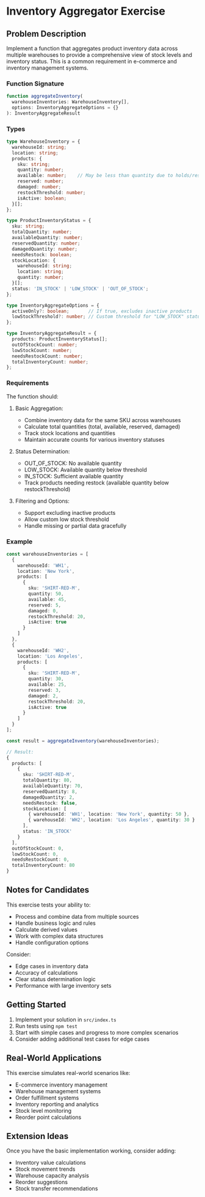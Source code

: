 # Inventory Aggregator Exercise

## Problem Description

Implement a function that aggregates product inventory data across multiple warehouses to provide a comprehensive view of stock levels and inventory status. This is a common requirement in e-commerce and inventory management systems.

### Function Signature
```typescript
function aggregateInventory(
  warehouseInventories: WarehouseInventory[],
  options: InventoryAggregateOptions = {}
): InventoryAggregateResult
```

### Types
```typescript
type WarehouseInventory = {
  warehouseId: string;
  location: string;
  products: {
    sku: string;
    quantity: number;
    available: number;    // May be less than quantity due to holds/reserves
    reserved: number;
    damaged: number;
    restockThreshold: number;
    isActive: boolean;
  }[];
};

type ProductInventoryStatus = {
  sku: string;
  totalQuantity: number;
  availableQuantity: number;
  reservedQuantity: number;
  damagedQuantity: number;
  needsRestock: boolean;
  stockLocation: {
    warehouseId: string;
    location: string;
    quantity: number;
  }[];
  status: 'IN_STOCK' | 'LOW_STOCK' | 'OUT_OF_STOCK';
};

type InventoryAggregateOptions = {
  activeOnly?: boolean;       // If true, excludes inactive products
  lowStockThreshold?: number; // Custom threshold for "LOW_STOCK" status
};

type InventoryAggregateResult = {
  products: ProductInventoryStatus[];
  outOfStockCount: number;
  lowStockCount: number;
  needsRestockCount: number;
  totalInventoryCount: number;
};
```

### Requirements

The function should:

1. Basic Aggregation:
    - Combine inventory data for the same SKU across warehouses
    - Calculate total quantities (total, available, reserved, damaged)
    - Track stock locations and quantities
    - Maintain accurate counts for various inventory statuses

2. Status Determination:
    - OUT_OF_STOCK: No available quantity
    - LOW_STOCK: Available quantity below threshold
    - IN_STOCK: Sufficient available quantity
    - Track products needing restock (available quantity below restockThreshold)

3. Filtering and Options:
    - Support excluding inactive products
    - Allow custom low stock threshold
    - Handle missing or partial data gracefully

### Example

```typescript
const warehouseInventories = [
  {
    warehouseId: 'WH1',
    location: 'New York',
    products: [
      {
        sku: 'SHIRT-RED-M',
        quantity: 50,
        available: 45,
        reserved: 5,
        damaged: 0,
        restockThreshold: 20,
        isActive: true
      }
    ]
  },
  {
    warehouseId: 'WH2',
    location: 'Los Angeles',
    products: [
      {
        sku: 'SHIRT-RED-M',
        quantity: 30,
        available: 25,
        reserved: 3,
        damaged: 2,
        restockThreshold: 20,
        isActive: true
      }
    ]
  }
];

const result = aggregateInventory(warehouseInventories);

// Result:
{
  products: [
    {
      sku: 'SHIRT-RED-M',
      totalQuantity: 80,
      availableQuantity: 70,
      reservedQuantity: 8,
      damagedQuantity: 2,
      needsRestock: false,
      stockLocation: [
        { warehouseId: 'WH1', location: 'New York', quantity: 50 },
        { warehouseId: 'WH2', location: 'Los Angeles', quantity: 30 }
      ],
      status: 'IN_STOCK'
    }
  ],
  outOfStockCount: 0,
  lowStockCount: 0,
  needsRestockCount: 0,
  totalInventoryCount: 80
}
```

## Notes for Candidates

This exercise tests your ability to:
- Process and combine data from multiple sources
- Handle business logic and rules
- Calculate derived values
- Work with complex data structures
- Handle configuration options

Consider:
- Edge cases in inventory data
- Accuracy of calculations
- Clear status determination logic
- Performance with large inventory sets

## Getting Started

1. Implement your solution in `src/index.ts`
2. Run tests using `npm test`
3. Start with simple cases and progress to more complex scenarios
4. Consider adding additional test cases for edge cases

## Real-World Applications

This exercise simulates real-world scenarios like:
- E-commerce inventory management
- Warehouse management systems
- Order fulfillment systems
- Inventory reporting and analytics
- Stock level monitoring
- Reorder point calculations

## Extension Ideas

Once you have the basic implementation working, consider adding:
- Inventory value calculations
- Stock movement trends
- Warehouse capacity analysis
- Reorder suggestions
- Stock transfer recommendations
